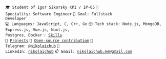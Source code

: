 <code>🎓 Student of Igor Sikorsky KPI / IP-05</code>
<code>👷 Speciality: Software Engineer</code>
<code>🎯 Goal: Fullstack Developer</code><br>
<code>💻 Languages: JavaScript, C, C++, Go</code>
<code>📦 Tech stack: Node.js, MongoDB, Express.js, Vue.js, Nuxt.js, Postgres, Docker</code>
<code>💡 [Skills](SKILLS.md)</code><br>
<code>🧻 [Projects](PROJECTS.md)</code>
<code>👀 [Open-source contribution](CONTRIBUTION.md)</code>
<code>💬 Telegram: [@nikolaichub](https://telegram.me/nikolaichub)</code>
<code>💬 LinkedIn: [nikolaichub](https://www.linkedin.com/in/nikolaichub)</code>
<code>📫 Email: [nikolaichub.me@gmail.com](mailto:nikolaichub.me@gmail.com)</code>
